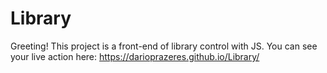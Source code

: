 # Library
Greeting! This project is a front-end of library control with JS. You can see your live action here:
https://darioprazeres.github.io/Library/

